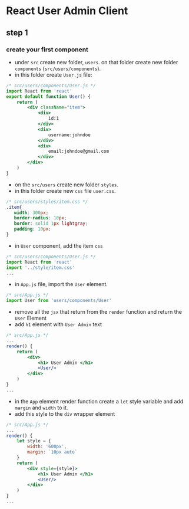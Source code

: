 # React User Admin Client

## step 1

### create your first component

- under `src` create new folder, `users`. on that folder create new folder `components` (`src/users/components`).
- in this folder create  `User.js` file:

```jsx
/* src/users/components/User.js */
import React from 'react'
export default function User() {
    return (
        <div className="item">
            <div>
                id:1
            </div>
            <div>
                username:johndoe
            </div>
            <div>
                email:johndoe@gmail.com
            </div>
        </div>
    )
}
```

- on the `src/users` create new folder `styles`.
- in this folder create new `css` file `user.css`.

```css
/* src/users/styles/item.css */
.item{
   width: 300px;
   border-radius: 10px;
   border: solid 1px lightgray;
   padding: 10px;
}
```

- in `User` component, add the item `css`

```jsx
/* src/users/components/User.js */
import React from 'react'
import '../style/item.css'
...
```

- in `App.js` file, import the `User` element.

```jsx
/* src/App.js */
import User from 'users/components/User'
```

- remove all the `jsx` that return from the `render` function and return the `User` Element
- add `h1` element with `User Admin` text

```jsx
/* src/App.js */
...
render() {
    return (
        <div>
            <h1> User Admin </h1>
            <User/>
        </div>
    )
}
...
```

- in the `App` element render function create a `let` style variable and add `margin` and `width` to it.
- add this style to the `div` wrapper element

```jsx
/* src/App.js */
...
render() {
    let style = {
        width: '600px',
        margin: `10px auto`
    }
    return (
        <div style={style}>
            <h1> User Admin </h1>
            <User/>
        </div>
    )
}
...

```
